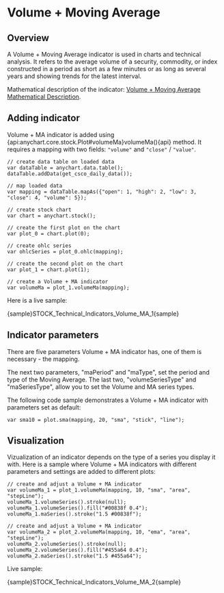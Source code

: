 # Volume + Moving Average

## Overview

A Volume + Moving Average indicator is used in charts and technical analysis. It refers to the average volume of a security, commodity, or index constructed in a period as short as a few minutes or as long as several years and showing trends for the latest interval.

Mathematical description of the indicator: [Volume + Moving Average Mathematical Description](Mathematical_Description#volume\_+\_moving\_average).

## Adding indicator

Volume + MA indicator is added using {api:anychart.core.stock.Plot#volumeMa}volumeMa(){api} method. It requires a mapping with two fields: `"volume"` and `"close"` / `"value"`.

```
// create data table on loaded data
var dataTable = anychart.data.table();
dataTable.addData(get_csco_daily_data());

// map loaded data
var mapping = dataTable.mapAs({"open": 1, "high": 2, "low": 3, "close": 4, "volume": 5});

// create stock chart
var chart = anychart.stock();

// create the first plot on the chart
var plot_0 = chart.plot(0);

// create ohlc series
var ohlcSeries = plot_0.ohlc(mapping);

// create the second plot on the chart
var plot_1 = chart.plot(1);

// create a Volume + MA indicator
var volumeMa = plot_1.volumeMa(mapping);
```

Here is a live sample:

{sample}STOCK\_Technical\_Indicators\_Volume\_MA\_1{sample}

## Indicator parameters

There are five parameters Volume + MA indicator has, one of them is necessary - the mapping.

The next two parameters, "maPeriod" and "maType", set the period and type of the Moving Average. The last two, "volumeSeriesType" and "maSeriesType", allow you to set the Volume and MA series types.

The following code sample demonstrates a Volume + MA indicator with parameters set as default:

```
var sma10 = plot.sma(mapping, 20, "sma", "stick", "line");
```

## Visualization

Vizualization of an indicator depends on the type of a series you display it with. Here is a sample where Volume + MA indicators with different parameters and settings are added to different plots:

```
// create and adjust a Volume + MA indicator
var volumeMa_1 = plot_1.volumeMa(mapping, 10, "sma", "area", "stepLine");
volumeMa_1.volumeSeries().stroke(null);
volumeMa_1.volumeSeries().fill("#00838f 0.4");
volumeMa_1.maSeries().stroke("1.5 #00838f");

// create and adjust a Volume + MA indicator
var volumeMa_2 = plot_2.volumeMa(mapping, 10, "ema", "area", "stepLine");
volumeMa_2.volumeSeries().stroke(null);
volumeMa_2.volumeSeries().fill("#455a64 0.4");
volumeMa_2.maSeries().stroke("1.5 #455a64");
```

Live sample:

{sample}STOCK\_Technical\_Indicators\_Volume\_MA\_2{sample}